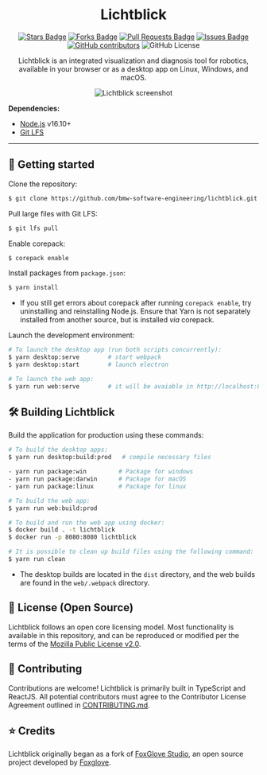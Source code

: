 <h1 align="center">Lichtblick</h1>

<div align="center">
  <a href="https://github.com/bmw-software-engineering/lichtblick/stargazers"><img src="https://img.shields.io/github/stars/bmw-software-engineering/lichtblick" alt="Stars Badge"/></a>
  <a href="https://github.com/bmw-software-engineering/lichtblick/network/members"><img src="https://img.shields.io/github/forks/bmw-software-engineering/lichtblick" alt="Forks Badge"/></a>
  <a href="https://github.com/bmw-software-engineering/lichtblick/pulls"><img src="https://img.shields.io/github/issues-pr/bmw-software-engineering/lichtblick" alt="Pull Requests Badge"/></a>
  <a href="https://github.com/bmw-software-engineering/lichtblick/issues"><img src="https://img.shields.io/github/issues/bmw-software-engineering/lichtblick" alt="Issues Badge"/></a>
  <a href="https://github.com/bmw-software-engineering/lichtblick/graphs/contributors"><img alt="GitHub contributors" src="https://img.shields.io/github/contributors/bmw-software-engineering/lichtblick?color=2b9348"></a>
 <img alt="GitHub License" src="https://img.shields.io/github/license/bmw-software-engineering/lichtblick">

  <br />
<p  align="center">
Lichtblick is an integrated visualization and diagnosis tool for robotics, available in your browser or as a desktop app on Linux, Windows, and macOS.
</p>
  <p align="center">
    <img alt="Lichtblick screenshot" src="resources/screenshot.png">
  </p>
</div>

**Dependencies:**

- [Node.js](https://nodejs.org/en/) v16.10+
- [Git LFS](https://git-lfs.github.com/)

<hr/>

## :rocket: Getting started

Clone the repository:

```sh
$ git clone https://github.com/bmw-software-engineering/lichtblick.git
```

Pull large files with Git LFS:

```sh
$ git lfs pull
```

Enable corepack:

```sh
$ corepack enable
```

Install packages from `package.json`:

```sh
$ yarn install
```

- If you still get errors about corepack after running `corepack enable`, try uninstalling and reinstalling Node.js. Ensure that Yarn is not separately installed from another source, but is installed _via_ corepack.

Launch the development environment:

```sh
# To launch the desktop app (run both scripts concurrently):
$ yarn desktop:serve        # start webpack
$ yarn desktop:start        # launch electron

# To launch the web app:
$ yarn run web:serve        # it will be avaiable in http://localhost:8080
```

## :hammer_and_wrench: Building Lichtblick

Build the application for production using these commands:

```sh
# To build the desktop apps:
$ yarn run desktop:build:prod   # compile necessary files

- yarn run package:win         # Package for windows
- yarn run package:darwin      # Package for macOS
- yarn run package:linux       # Package for linux

# To build the web app:
$ yarn run web:build:prod

# To build and run the web app using docker:
$ docker build . -t lichtblick
$ docker run -p 8080:8080 lichtblick

# It is possible to clean up build files using the following command:
$ yarn run clean
```

- The desktop builds are located in the `dist` directory, and the web builds are found in the `web/.webpack` directory.

## :pencil: License (Open Source)

Lichtblick follows an open core licensing model. Most functionality is available in this repository, and can be reproduced or modified per the terms of the [Mozilla Public License v2.0](/LICENSE).

## :handshake: Contributing

Contributions are welcome! Lichtblick is primarily built in TypeScript and ReactJS. All potential contributors must agree to the Contributor License Agreement outlined in [CONTRIBUTING.md](CONTRIBUTING.md).

## :star: Credits

Lichtblick originally began as a fork of [FoxGlove Studio](https://github.com/foxglove/studio), an open source project developed by [Foxglove](https://app.foxglove.dev/).
